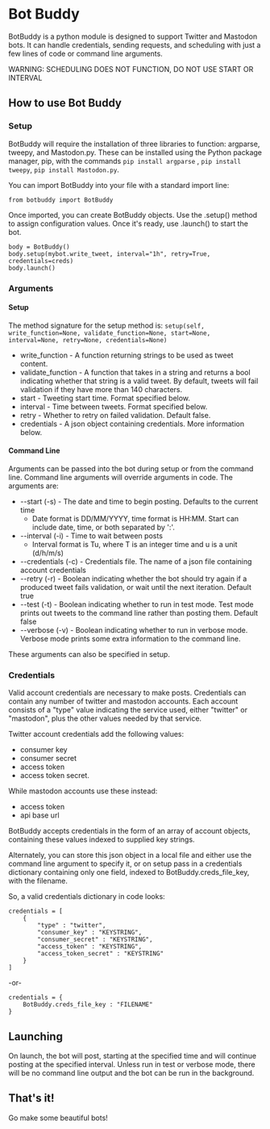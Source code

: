 # Bot Buddy

BotBuddy is a python module is designed to support Twitter and Mastodon bots.
It can handle credentials, sending requests, and scheduling with just a few lines of code or command line arguments.

WARNING: SCHEDULING DOES NOT FUNCTION, DO NOT USE START OR INTERVAL 

## How to use Bot Buddy

### Setup

BotBuddy will require the installation of three libraries to function: argparse, tweepy, and Mastodon.py.
These can be installed using the Python package manager, pip, with the commands `pip install argparse` , `pip install tweepy`, `pip install Mastodon.py`.

You can import BotBuddy into your file with a standard import line:

```
from botbuddy import BotBuddy
```

Once imported, you can create BotBuddy objects. Use the .setup() method to assign configuration values. Once it's ready, use .launch() to start the bot.

```
body = BotBuddy()
body.setup(mybot.write_tweet, interval="1h", retry=True, credentials=creds)
body.launch()
```

### Arguments

#### Setup

The method signature for the setup method is:
`setup(self, write_function=None, validate_function=None, start=None, interval=None, retry=None, credentials=None)`

* write_function - A function returning strings to be used as tweet content.
* validate_function - A function that takes in a string and returns a bool indicating whether that string is a valid tweet. By default, tweets will fail validation if they have more than 140 characters.
* start - Tweeting start time. Format specified below.
* interval - Time between tweets. Format specified below.
* retry - Whether to retry on failed validation. Default false.
* credentials - A json object containing credentials. More information below.

#### Command Line

Arguments can be passed into the bot during setup or from the command line. Command line arguments will override arguments in code.
The arguments are:

* --start (-s) - The date and time to begin posting. Defaults to the current time
  * Date format is DD/MM/YYYY, time format is HH:MM. Start can include date, time, or both separated by ':'.
* --interval (-i) - Time to wait between posts
  * Interval format is Tu, where T is an integer time and u is a unit (d/h/m/s)
* --credentials (-c) - Credentials file. The name of a json file containing account credentials
* --retry (-r) - Boolean indicating whether the bot should try again if a produced tweet fails validation, or wait until the next iteration. Default true
* --test (-t) - Boolean indicating whether to run in test mode. Test mode prints out tweets to the command line rather than posting them. Default false
* --verbose (-v) - Boolean indicating whether to run in verbose mode. Verbose mode prints some extra information to the command line.

These arguments can also be specified in setup.

### Credentials

Valid account credentials are necessary to make posts. Credentials can contain any number of twitter and mastodon accounts. Each account consists of a "type" value indicating the service used, either "twitter" or "mastodon", plus the other values needed by that service.

Twitter account credentials add the following values:
 - consumer key
 - consumer secret
 - access token
 - access token secret.
 
 While mastodon accounts use these instead:
 - access token
 - api base url

BotBuddy accepts credentials in the form of an array of account objects, containing these values indexed to supplied key strings.

Alternately, you can store this json object in a local file and either use the command line argument to specify it, or on setup pass in a credentials dictionary containing only one field, indexed to BotBuddy.creds_file_key, with the filename.

So, a valid credentials dictionary in code looks:
```
credentials = [
    {
        "type" : "twitter",
        "consumer_key" : "KEYSTRING",
        "consumer_secret" : "KEYSTRING",
        "access_token" : "KEYSTRING",
        "access_token_secret" : "KEYSTRING"
    }
]
```
-or-
```
credentials = {
    BotBuddy.creds_file_key : "FILENAME"
}
```
## Launching

On launch, the bot will post, starting at the specified time and will continue posting at the specified interval.
Unless run in test or verbose mode, there will be no command line output and the bot can be run in the background.

## That's it!

Go make some beautiful bots!
